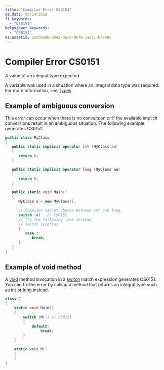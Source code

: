 ```yaml
---
title: "Compiler Error CS0151"
ms.date: 08/14/2018
f1_keywords:
  - "CS0151"
helpviewer_keywords:
  - "CS0151"
ms.assetid: 1adda08b-6be5-46c8-96f9-5ac7c7bfe48c
---
```

# Compiler Error CS0151

A value of an integral type expected

A variable was used in a situation where an integral data type was required. For more information, see [Types](../../../csharp/programming-guide/types/index.md).

## Example of ambiguous conversion

This error can occur when there is no conversion or if the available implicit conversions result in an ambiguous situation. The following example generates CS0151:

```csharp
public class MyClass
{
   public static implicit operator int (MyClass aa)
   {
      return 0;
   }

   public static implicit operator long (MyClass aa)
   {
      return 0;
   }

   public static void Main()
   {
      MyClass a = new MyClass();

      // Compiler cannot choose between int and long.
      switch (a)   // CS0151
      // try the following line instead
      // switch ((int)a)
      {
         case 1:
            break;
      }
   }
}
```

## Example of void method

A [void](../../../csharp/language-reference/keywords/void.md) method invocation in a [switch](../keywords/switch.md) match expression generates CS0151. You can fix the error by calling a method that returns an integral type such as [int](../../../csharp/language-reference/keywords/int.md) or [long](../../../csharp/language-reference/keywords/long.md) instead.

```csharp
class C
{
    static void Main()
    {
        switch (M()) // CS0151
        {
            default:
                break;
        }
    }

    static void M()
    {
    }
}
```
